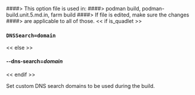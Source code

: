####> This option file is used in:
####>   podman build, podman-build.unit.5.md.in, farm build
####> If file is edited, make sure the changes
####> are applicable to all of those.
<< if is_quadlet >>
### `DNSSearch=domain`
<< else >>
#### **--dns-search**=*domain*
<< endif >>

Set custom DNS search domains to be used during the build.
